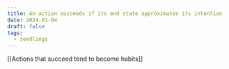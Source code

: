 ```yaml
---
title: An action succeeds if its end state approximates its intention
date: 2024-01-04
draft: false
tags:
  - seedlings
---
```

[[Actions that succeed tend to become habits]]